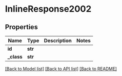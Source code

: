 # InlineResponse2002

## Properties
Name | Type | Description | Notes
------------ | ------------- | ------------- | -------------
**id** | **str** |  | 
**_class** | **str** |  | 

[[Back to Model list]](../README.md#documentation-for-models) [[Back to API list]](../README.md#documentation-for-api-endpoints) [[Back to README]](../README.md)


